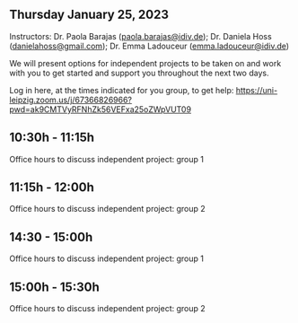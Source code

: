 
## Thursday January 25, 2023

Instructors: Dr. Paola Barajas (paola.barajas@idiv.de); Dr. Daniela Hoss (danielahoss@gmail.com); Dr. Emma Ladouceur (emma.ladouceur@idiv.de)

We will present options for independent projects to be taken on and work with you to get started and support you throughout the next two days.

Log in here, at the times indicated for you group, to get help: 
https://uni-leipzig.zoom.us/j/67366826966?pwd=ak9CMTVyRFNhZk56VEFxa25oZWpVUT09

## 10:30h - 11:15h 
Office hours to discuss independent project: group 1

## 11:15h - 12:00h
Office hours to discuss independent project: group 2


## 14:30 - 15:00h
Office hours to discuss independent project: group 1

## 15:00h - 15:30h
Office hours to discuss independent project: group 2